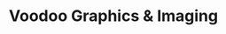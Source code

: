---
title: "Voodoo Graphics & Imaging"
url: /manchester/voodoo-graphics-und-imaging/
shop: Kleidung
---
